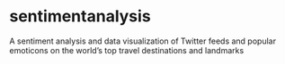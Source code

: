 # sentimentanalysis
A sentiment analysis and data visualization of Twitter feeds and popular emoticons on the world’s top travel destinations and landmarks
